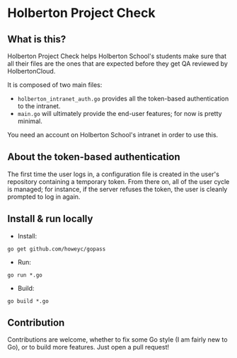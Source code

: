 # Holberton Project Check


## What is this?

Holberton Project Check helps Holberton School's students make sure that all their files are the ones that are expected before they get QA reviewed by HolbertonCloud.

It is composed of two main files:
 * `holberton_intranet_auth.go` provides all the token-based authentication to the intranet.
 * `main.go` will ultimately provide the end-user features; for now is pretty minimal.

You need an account on Holberton School's intranet in order to use this.


## About the token-based authentication

The first time the user logs in, a configuration file is created in the user's repository containing a temporary token.
From there on, all of the user cycle is managed; for instance, if the server refuses the token, the user is cleanly prompted to log in again.


## Install & run locally

 * Install:
```
go get github.com/howeyc/gopass
```
 * Run:
```
go run *.go
```
 * Build:
```
go build *.go
```


## Contribution

Contributions are welcome, whether to fix some Go style (I am fairly new to Go), or to build more features. Just open a pull request!
